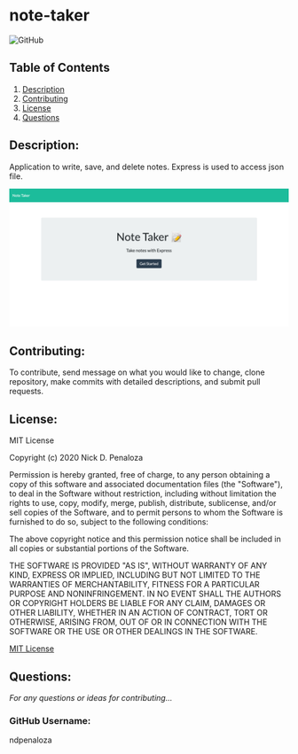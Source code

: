 # note-taker

![GitHub](https://img.shields.io/badge/license-MIT-green)

## Table of Contents
  1.  [Description](#Description)
  2.  [Contributing](#Contributing)
  3.  [License](#License)
  4.  [Questions](#Questions)

## Description: 

Application to write, save, and delete notes. Express is used to access json file.

![Screenshot of Note-Taker App](./assets/note.taker.png)

## Contributing:
To contribute, send message on what you would like to change, clone repository, make commits with detailed descriptions, and submit pull requests.

## License:
MIT License

Copyright (c) 2020 Nick D. Penaloza

Permission is hereby granted, free of charge, to any person obtaining a copy of this software and associated documentation files (the "Software"), to deal in the Software without restriction, including without limitation the rights to use, copy, modify, merge, publish, distribute, sublicense, and/or sell copies of the Software, and to permit persons to whom the Software is furnished to do so, subject to the following conditions:

The above copyright notice and this permission notice shall be included in all copies or substantial portions of the Software.

THE SOFTWARE IS PROVIDED "AS IS", WITHOUT WARRANTY OF ANY KIND, EXPRESS OR IMPLIED, INCLUDING BUT NOT LIMITED TO THE WARRANTIES OF MERCHANTABILITY, FITNESS FOR A PARTICULAR PURPOSE AND NONINFRINGEMENT. IN NO EVENT SHALL THE AUTHORS OR COPYRIGHT HOLDERS BE LIABLE FOR ANY CLAIM, DAMAGES OR OTHER LIABILITY, WHETHER IN AN ACTION OF CONTRACT, TORT OR OTHERWISE, ARISING FROM, OUT OF OR IN CONNECTION WITH THE SOFTWARE OR THE USE OR OTHER DEALINGS IN THE SOFTWARE.

[MIT License](https://opensource.org/licenses/MIT)

## Questions:
*For any questions or ideas for contributing...*
### GitHub Username:
ndpenaloza
